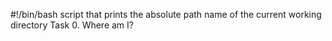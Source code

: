 #!/bin/bash
script that prints the absolute path name of the current working directory
Task 0. Where am I?
